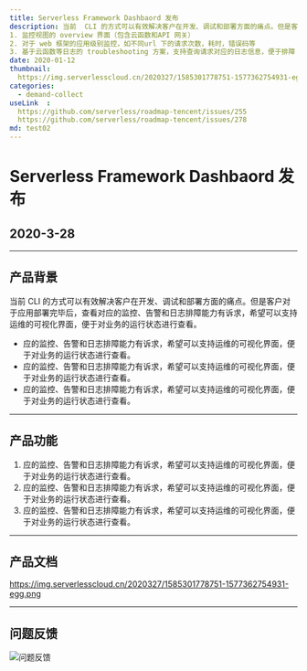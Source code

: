 ```yaml
---
title: Serverless Framework Dashbaord 发布
description: 当前  CLI 的方式可以有效解决客户在开发、调试和部署方面的痛点。但是客户对于应用部署完毕后，查看对应的监控、告警和日志排障能力有诉求，希望可以支持运维的可视化界面，便于对业务的运行状态进行查看。提供“0配置”的运维界面，主要有以下功能解决客户问题：
1. 监控视图的 overview 界面（包含云函数和API 网关）
2. 对于 web 框架的应用级别监控，如不同url 下的请求次数，耗时，错误码等
3. 基于云函数等日志的 troubleshooting 方案，支持查询请求对应的日志信息，便于排障
date: 2020-01-12
thumbnail: 
  https://img.serverlesscloud.cn/2020327/1585301778751-1577362754931-egg.png   
categories:
  - demand-collect
useLink  : 
  https://github.com/serverless/roadmap-tencent/issues/255
  https://github.com/serverless/roadmap-tencent/issues/278
md: test02
---
```


# Serverless Framework Dashbaord 发布

## 2020-3-28


***

## 产品背景
当前  CLI 的方式可以有效解决客户在开发、调试和部署方面的痛点。但是客户对于应用部署完毕后，查看对应的监控、告警和日志排障能力有诉求，希望可以支持运维的可视化界面，便于对业务的运行状态进行查看。
- 应的监控、告警和日志排障能力有诉求，希望可以支持运维的可视化界面，便于对业务的运行状态进行查看。
- 应的监控、告警和日志排障能力有诉求，希望可以支持运维的可视化界面，便于对业务的运行状态进行查看。
- 应的监控、告警和日志排障能力有诉求，希望可以支持运维的可视化界面，便于对业务的运行状态进行查看。

---

## 产品功能

1. 应的监控、告警和日志排障能力有诉求，希望可以支持运维的可视化界面，便于对业务的运行状态进行查看。
2. 应的监控、告警和日志排障能力有诉求，希望可以支持运维的可视化界面，便于对业务的运行状态进行查看。
3. 应的监控、告警和日志排障能力有诉求，希望可以支持运维的可视化界面，便于对业务的运行状态进行查看。
---
## 产品文档
https://img.serverlesscloud.cn/2020327/1585301778751-1577362754931-egg.png  

---

## 问题反馈
![问题反馈](https://img.serverlesscloud.cn/2020327/1585312909813-%E5%B1%8F%E5%B9%95%E5%BF%AB%E7%85%A7%202020-03-27%2020.41.19.png) 
